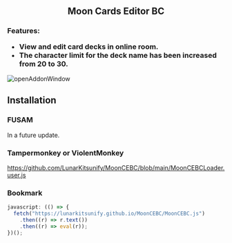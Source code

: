 <h2 align="center">
  Moon Cards Editor BC
</h2>

<h3>
  Features:

- View and edit card decks in online room.
- The character limit for the deck name has been increased from 20 to 30.
</h3>

![openAddonWindow](https://github.com/user-attachments/assets/8a0d5a90-3fde-477b-b1e1-ce09b2d1e8ec)

<h2>Installation</h2>

### FUSAM

In a future update.

### Tampermonkey or ViolentMonkey

https://github.com/LunarKitsunify/MoonCEBC/blob/main/MoonCEBCLoader.user.js

### Bookmark

```javascript
javascript: (() => {
  fetch("https://lunarkitsunify.github.io/MoonCEBC/MoonCEBC.js")
    .then((r) => r.text())
    .then((r) => eval(r));
})();
```
